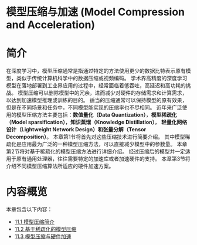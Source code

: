 <!--Copyright © Microsoft Corporation. All rights reserved.
  适用于[License](https://github.com/microsoft/AI-System/blob/main/LICENSE)版权许可-->

# 模型压缩与加速 (Model Compression and Acceleration)

# 简介 

在深度学习中，模型压缩通常是指通过特定的方法使用更少的数据比特表示原有模型，类似于传统计算机科学中的数据压缩或视频编码。
学术界高精度的深度学习模型在落地部署到工业界应用的过程中，经常面临着低吞吐，高延迟和高功耗的挑战。
模型压缩可以删除模型中的冗余，进而减少对硬件的存储需求和计算需求，以达到加速模型推理或训练的目的。
适当的压缩通常可以保持模型的原有效果，但是在不同场景和任务中，不同模型能实现的压缩率也不尽相同。
近年来广泛使用的模型压缩方法主要包括：**数值量化（Data Quantization）**，**模型稀疏化（Model sparsification）**，**知识蒸馏（Knowledge Distillation）**，
**轻量化网络设计（Lightweight Network Design）**和**张量分解（Tensor Decomposition）**。
本章第1节将首先对这些压缩技术进行简要介绍。
其中模型稀疏化是应用最为广泛的一种模型压缩方法，可以直接减少模型中的参数量。
本章第2节将对基于稀疏化的模型压缩方法进行详细介绍。
经过压缩后的模型并一定适用于原有通用处理器，往往需要特定的加速库或者加速硬件的支持。
本章第3节将介绍不同模型压缩算法所适应的硬件加速方案。

# 内容概览

本章包含以下内容：

- [11.1 模型压缩简介](11.1-模型压缩简介.md)
- [11.2 基于稀疏化的模型压缩](11.2-基于稀疏化的模型压缩.md)
- [11.3 模型压缩与硬件加速](11.3-模型压缩与硬件加速.md)